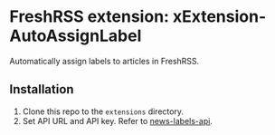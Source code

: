 # FreshRSS extension: xExtension-AutoAssignLabel
Automatically assign labels to articles in FreshRSS.

## Installation
1. Clone this repo to the `extensions` directory.
2. Set API URL and API key. Refer to [news-labels-api](https://github.com/sander-van-damme/news-labels-api).
